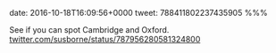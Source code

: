 date: 2016-10-18T16:09:56+0000
tweet: 788411802237435905
%%%

See if you can spot Cambridge and Oxford. [twitter.com/susborne/status/787956280581324800](https://twitter.com/susborne/status/787956280581324800)
